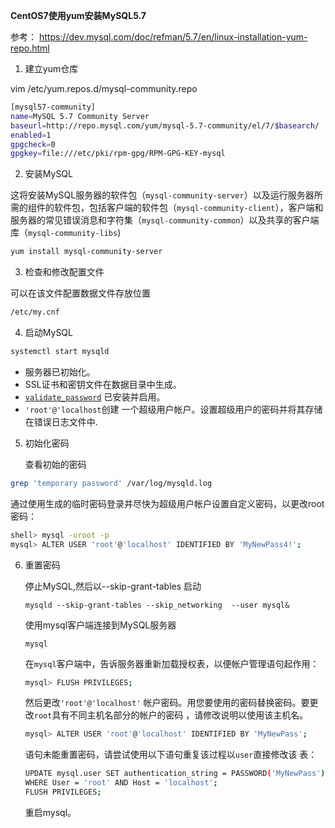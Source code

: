 **CentOS7使用yum安装MySQL5.7**

参考： https://dev.mysql.com/doc/refman/5.7/en/linux-installation-yum-repo.html

1.  建立yum仓库

vim /etc/yum.repos.d/mysql-community.repo

```bash
[mysql57-community]
name=MySQL 5.7 Community Server
baseurl=http://repo.mysql.com/yum/mysql-5.7-community/el/7/$basearch/
enabled=1
gpgcheck=0
gpgkey=file:///etc/pki/rpm-gpg/RPM-GPG-KEY-mysql
```



2.  安装MySQL

这将安装MySQL服务器的软件包（`mysql-community-server`）以及运行服务器所需的组件的软件包，包括客户端的软件包（`mysql-community-client`），客户端和服务器的常见错误消息和字符集（`mysql-community-common`）以及共享的客户端库（`mysql-community-libs`)

```bash
yum install mysql-community-server
```



3. 检查和修改配置文件

可以在该文件配置数据文件存放位置

```bash
/etc/my.cnf
```



4. 启动MySQL

```bash
systemctl start mysqld
```

- 服务器已初始化。
- SSL证书和密钥文件在数据目录中生成。
- [`validate_password`](https://dev.mysql.com/doc/refman/5.7/en/validate-password.html) 已安装并启用。
- `'root'@'localhost`创建 一个超级用户帐户。设置超级用户的密码并将其存储在错误日志文件中.



5. 初始化密码

   查看初始的密码

```bash
grep 'temporary password' /var/log/mysqld.log
```

通过使用生成的临时密码登录并尽快为超级用户帐户设置自定义密码，以更改root密码：

```bash
shell> mysql -uroot -p
mysql> ALTER USER 'root'@'localhost' IDENTIFIED BY 'MyNewPass4!';
```



6. 重置密码

   停止MySQL,然后以--skip-grant-tables 启动

   ```shell
   mysqld --skip-grant-tables --skip_networking  --user mysql&
   ```

   使用mysql客户端连接到MySQL服务器

   ```
   mysql
   ```

   在`mysql`客户端中，告诉服务器重新加载授权表，以便帐户管理语句起作用：

   ```bash
   mysql> FLUSH PRIVILEGES;
   ```

   然后更改`'root'@'localhost'` 帐户密码。用您要使用的密码替换密码。要更改`root`具有不同主机名部分的帐户的密码 ，请修改说明以使用该主机名。

   ```bash
   mysql> ALTER USER 'root'@'localhost' IDENTIFIED BY 'MyNewPass';
   ```

   语句未能重置密码，请尝试使用以下语句重复该过程以`user`直接修改该 表：

   ```bash
   UPDATE mysql.user SET authentication_string = PASSWORD('MyNewPass')
   WHERE User = 'root' AND Host = 'localhost';
   FLUSH PRIVILEGES;
   ```

   重启mysql。

   

   



